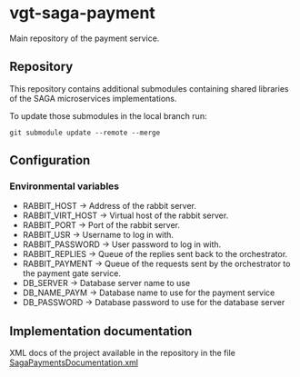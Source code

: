 # vgt-saga-payment

Main repository of the payment service.

## Repository

This repository contains additional submodules containing shared libraries of the SAGA microservices implementations.

To update those submodules in the local branch run:

    git submodule update --remote --merge

## Configuration

### Environmental variables

- RABBIT_HOST -> Address of the rabbit server.
- RABBIT_VIRT_HOST -> Virtual host of the rabbit server.
- RABBIT_PORT -> Port of the rabbit server.
- RABBIT_USR -> Username to log in with.
- RABBIT_PASSWORD -> User password to log in with.
- RABBIT_REPLIES -> Queue of the replies sent back to the orchestrator.
- RABBIT_PAYMENT -> Queue of the requests sent by the orchestrator to the payment gate service.
- DB_SERVER -> Database server name to use
- DB_NAME_PAYM -> Database name to use for the payment service
- DB_PASSWORD -> Database password to use for the database server

## Implementation documentation
XML docs of the project available in the repository in the
file [SagaPaymentsDocumentation.xml](SagaPaymentsDocumentation.xml)
